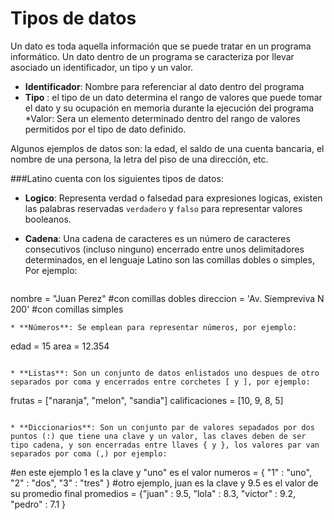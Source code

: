 # Tipos de datos
Un dato es toda aquella información que se puede tratar en un programa informático.
Un dato dentro de un programa se caracteriza por llevar asociado un identificador, un tipo y un valor.

* **Identificador**: Nombre para referenciar al dato dentro del programa
* **Tipo** : el tipo de un dato determina el rango de valores que puede tomar el dato y su ocupación en memoria durante la ejecución del programa
*Valor: Sera un elemento determinado dentro del rango de valores permitidos por el tipo de dato definido.

Algunos ejemplos de datos son: la edad, el saldo de una cuenta bancaria, el nombre de una persona, la letra del piso de una dirección, etc.

###Latino cuenta con los siguientes tipos de datos:
* **Logico**: Representa verdad o falsedad para expresiones logicas, existen las palabras reservadas `verdadero` y `falso` para representar valores booleanos.

* **Cadena**: Una cadena de caracteres es un número de caracteres consecutivos (incluso ninguno) encerrado entre unos delimitadores determinados, en el lenguaje Latino son las comillas dobles o simples, Por ejemplo:
  ```
nombre = "Juan Perez" #con comillas dobles
direccion = 'Av. Siempreviva N 200'  #con comillas simples
  ```
* **Números**: Se emplean para representar números, por ejemplo:
```
edad = 15
area = 12.354
```

* **Listas**: Son un conjunto de datos enlistados uno despues de otro separados por coma y encerrados entre corchetes [ y ], por ejemplo:
```
frutas = ["naranja", "melon", "sandia"]
calificaciones = [10, 9, 8, 5]
```

* **Diccionarios**: Son un conjunto par de valores sepadados por dos puntos (:) que tiene una clave y un valor, las claves deben de ser tipo cadena, y son encerradas entre llaves { y }, los valores par van separados por coma (,) por ejemplo:
```
#en este ejemplo 1 es la clave y "uno" es el valor
numeros = { "1" : "uno", 
            "2" : "dos", 
            "3" : "tres" } 
#otro ejemplo, juan es la clave y 9.5 es el valor de su promedio final
promedios = {"juan" : 9.5, 
             "lola" : 8.3, 
             "victor" : 9.2, 
             "pedro" : 7.1 }
```


